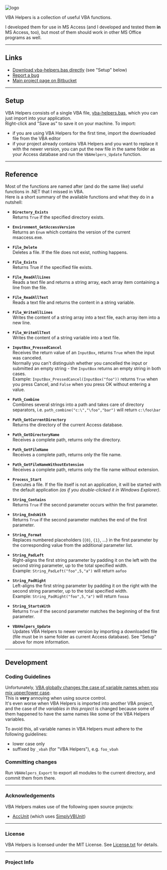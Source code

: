 ![logo](https://bitbucket.org/christianspecht/vba-helpers/raw/tip/img/logo128x128.png)

VBA Helpers is a collection of useful VBA functions.

I developed them for use in MS Access (and I developed and tested them **in** MS Access, too), but most of them should work in other MS Office programs as well.

---

## Links

- [Download vba-helpers.bas directly](https://bitbucket.org/christianspecht/vba-helpers/raw/tip/vba-helpers.bas) (see "Setup" below)
- [Report a bug](https://bitbucket.org/christianspecht/vba-helpers/issues/new)
- [Main project page on Bitbucket](https://bitbucket.org/christianspecht/vba-helpers)

---

## Setup

VBA Helpers consists of a single VBA file, [vba-helpers.bas](https://bitbucket.org/christianspecht/vba-helpers/raw/tip/vba-helpers.bas), which you can just import into your application.  
Right-click and "Save as" to save it on your machine. To import:

- if you are using VBA Helpers for the first time, import the downloaded file from the VBA editor
- if your project already contains VBA Helpers and you want to replace it with the newer version, you can put the new file in the same folder as your Access database and run the `VBAHelpers_Update` function.

---

## Reference

Most of the functions are named after (and do the same like) useful functions in .NET that I missed in VBA.  
Here is a short summary of the available functions and what they do in a nutshell:

- **`Directory_Exists`**  
Returns `True` if the specified directory exists.

- **`Environment_GetAccessVersion`**  
Returns an `Enum` which contains the version of the current msaccess.exe.

- **`File_Delete`**  
Deletes a file. If the file does not exist, nothing happens.

- **`File_Exists`**  
Returns True if the specified file exists.

- **`File_ReadAllLines`**  
Reads a text file and returns a string array, each array item containing a line from the file.

- **`File_ReadAllText`**  
Reads a text file and returns the content in a string variable.

- **`File_WriteAllLines`**  
Writes the content of a string array into a text file, each array item into a new line.

- **`File_WriteAllText`**  
Writes the content of a string variable into a text file.

- **`InputBox_PressedCancel`**  
Receives the return value of an `InputBox`, returns `True` when the input was canceled.  
Normally you can't distinguish whether you cancelled the input or submitted an empty string - the `InputBox` returns an empty string in both cases.  
Example: `InputBox_PressedCancel(InputBox("foo"))` returns `True` when you press Cancel, and `False` when you press OK without entering a value.

- **`Path_Combine`**  
Combines several strings into a path and takes care of directory separators, i.e. `path_combine("c:\","\foo","bar")` will return `c:\foo\bar`

- **`Path_GetCurrentDirectory`**  
Returns the directory of the current Access database.

- **`Path_GetDirectoryName`**  
Receives a complete path, returns only the directory.

- **`Path_GetFileName`**  
Receives a complete path, returns only the file name.

- **`Path_GetFileNameWithoutExtension`**  
Receives a complete path, returns only the file name without extension.

- **`Process_Start`**  
Executes a file. If the file itself is not an application, it will be started with the default application *(as if you double-clicked it in Windows Explorer)*.

- **`String_Contains`**  
Returns `True` if the second parameter occurs within the first parameter.

- **`String_EndsWith`**  
Returns `True` if the second parameter matches the end of the first parameter.

- **`String_Format`**  
Replaces numbered placeholders (`{0}`, `{1}`, ...) in the first parameter by the corresponding value from the additional parameter list.

- **`String_PadLeft`**  
Right-aligns the first string parameter by padding it on the left with the second string parameter, up to the total specified width.  
Example: `String_PadLeft("foo",5,"a")` will return `aafoo`

- **`String_PadRight`**  
Left-aligns the first string parameter by padding it on the right with the second string parameter, up to the total specified width.  
Example: `String_PadRight("foo",5,"a")` will return `fooaa`

- **`String_StartsWith`**  
Returns `True` if the second parameter matches the beginning of the first parameter.

- **`VBAHelpers_Update`**  
Updates VBA Helpers to newer version by importing a downloaded file (file must be in same folder as current Access database). See "Setup" above for more information.

---

## Development

### Coding Guidelines

Unfortunately, [VBA globally changes the case of variable names when you mix upper/lower case](http://stackoverflow.com/q/4852735).  
This is **very** annoying when using source control.  
It's even worse when VBA Helpers is imported into another VBA project, and the case of *the variables in this project* is changed because some of them happened to have the same names like some of the VBA Helpers variables.

To avoid this, all variable names in VBA Helpers must adhere to the following guidelines:

- lower case only
- suffixed by `_vbah` (for "VBA Helpers"), e.g. `foo_vbah`


### Committing changes

Run `VBAHelpers_Export` to export all modules to the current directory, and commit them from there.

---

### Acknowledgements

VBA Helpers makes use of the following open source projects:

- [AccUnit](http://accunit.access-codelib.net/) (which uses [SimplyVBUnit](http://sourceforge.net/projects/simplyvbunit/))

---

### License

VBA Helpers is licensed under the MIT License. See [License.txt](https://bitbucket.org/christianspecht/vba-helpers/raw/tip/license.txt) for details.

---

### Project Info

<script type="text/javascript" src="http://www.ohloh.net/p/603791/widgets/project_basic_stats.js"></script>
